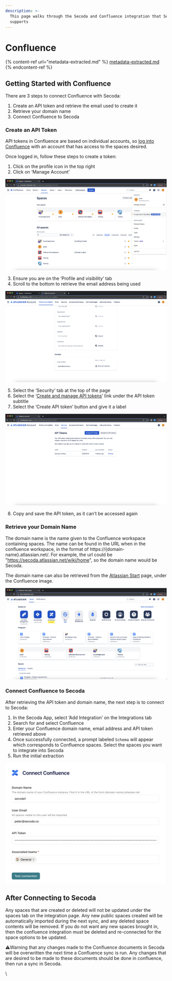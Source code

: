 ```yaml
---
description: >-
  This page walks through the Secoda and Confluence integration that Secoda
  supports
---
```


# Confluence

{% content-ref url="metadata-extracted.md" %}
[metadata-extracted.md](metadata-extracted.md)
{% endcontent-ref %}

## Getting Started with Confluence

There are 3 steps to connect Confluence with Secoda:

1. Create an API token and retrieve the email used to create it
2. Retrieve your domain name
3. Connect Confluence to Secoda

### Create an API Token

API tokens in Confluence are based on individual accounts, so [log into Confluence](https://id.atlassian.com/login) with an account that has access to the spaces desired.

Once logged in, follow these steps to create a token:

1. Click on the profile icon in the top right
2. Click on ‘Manage Account’

![](https://raw.githubusercontent.com/secoda/gitbook/master/.gitbook/assets/Screenshot%202023-08-28%20at%202.52.59%20PM.png)

3. Ensure you are on the ‘Profile and visibility’ tab
4. Scroll to the bottom to retrieve the email address being used

![](https://raw.githubusercontent.com/secoda/gitbook/master/.gitbook/assets/Screenshot%202023-08-28%20at%202.55.02%20PM.png)

5. Select the ‘Security’ tab at the top of the page
6. Select the ‘[Create and manage API tokens](https://id.atlassian.com/manage-profile/security/api-tokens)’ link under the API token subtitle
7. Select the ‘Create API token’ button and give it a label

![](https://raw.githubusercontent.com/secoda/gitbook/master/.gitbook/assets/Screenshot%202023-08-28%20at%202.58.58%20PM.png)

8. Copy and save the API token, as it can’t be accessed again

### Retrieve your Domain Name

The domain name is the name given to the Confluence workspace containing spaces. The name can be found in the URL when in the confluence workspace, in the format of https://{domain-name}.atlassian.net/. For example, the url could be "https://secoda.atlassian.net/wiki/home", so the domain name would be Secoda.

The domain name can also be retrieved from the [Atlassian Start](https://start.atlassian.com/) page, under the Confluence image.

![An example of a domain name is highlighted below the Confluence icon](https://raw.githubusercontent.com/secoda/gitbook/master/.gitbook/assets/Screenshot%202023-08-28%20at%203.00.17%20PM.png)

### Connect Confluence to Secoda

After retrieving the API token and domain name, the next step is to connect to Secoda:

1. In the Secoda App, select ‘Add Integration’ on the Integrations tab
2. Search for and select Confluence
3. Enter your Confluence domain name, email address and API token retrieved above
4. Once successfully connected, a prompt labeled `Schema` will appear which corresponds to Confluence spaces. Select the spaces you want to integrate into Secoda
5. Run the initial extraction

![](https://raw.githubusercontent.com/secoda/gitbook/master/.gitbook/assets/Screenshot%202023-08-28%20at%203.04.45%20PM.png)

## After Connecting to Secoda

Any spaces that are created or deleted will not be updated under the spaces tab on the integration page. Any new public spaces created will be automatically imported during the next sync, and any deleted space contents will be removed. If you do not want any new spaces brought in, then the confluence integration must be deleted and re-connected for the space options to be updated.

:warning:Warning that any changes made to the Confluence documents in Secoda will be overwritten the next time a Confluence sync is run. Any changes that are desired to be made to these documents should be done in confluence, then run a sync in Secoda.

\
